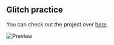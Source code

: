 ## Glitch practice

You can check out the project over [here](https://wesleyramalho.github.io/glitch-practice/ "Glitch practice").

![Preview](img/project-preview.png?raw=true "Preview")